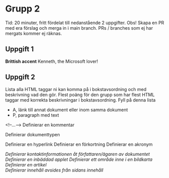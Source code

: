 # Grupp 2

Tid: 20 minuter, fritt fördelat till nedanstående 2 uppgifter. Obs! Skapa en PR med era förslag och merga in i main branch.
PRs / branches som ej har mergats kommer ej räknas.

## Uppgift 1

**Brittish accent**
Kenneth, the Microsoft lover!

## Uppgift 2

Lista alla HTML taggar ni kan komma på i bokstavsordning och med beskrivning vad den gör. Flest poäng för den grupp som har flest HTML taggar med korrekta beskrivningar i bokstavsordning. Fyll på denna lista
- A, länk till annat dokument eller inom samma dokument
- P, paragraph med text


<!–…–>	Definierar en kommentar
<!DOCTYPE>	Definierar dokumenttypen
<a>	Definierar en hyperlink
<abbr>	Definierar en förkortning
<acronym>	Definierar en akronym
<address>	Definierar kontaktinformationen åt författaren/ägaren av dokumentet
<applet>	Definierar en inbäddad applet
<area>	Definierar ett område inne i en bildkarta
<article>	Definierar en artikel
<aside>	Definierar innehåll avsides från sidans innehåll
<audio>	Definierar ljudinnehåll
<b>	Definierar fet text
<base>	Anger grund URL:en för alla relativa URLs i ett dokument
<basefont>	Anger en standard färg, storlek och font åt all text i ett dokument
<bdi>	Isolerar en del av en text som kan bli formaterad  åt ett annat håll från annan text utanför den
<bdo>	Upphäver textens nuvarande riktning
<big>	Definierar stor text
<blockquote>	Definierar en sektion som är noterad från en annan källa
<body>	Definierar dokumentets huvuddel
<br>	Definierar en enda line break
<button>	Definierar en knappt som går att klicka på
<canvas>	Används för att rita grafik via skript (JavaScript)
<caption>	Definierar table caption
<center>	Definierar en centrerad text
<cite>	Definierar rubriken av ett verk
<code>	Definierar en del av en datorkod
<col>	Anger kolumnegenskaper för varje kolumn i ett <colgroup> element
<colgroup>	Anger en grupp av en eller flera kolumner i en tabell för formatering
<datalist>	Anger en lista av fördefinierade val för intag kontroller
<dd>	Definierar en beskrivning/värde av en term i en beskrivningslista
<del>	Definierar text som har raderats från ett dokument
<details>	Definierar ytterligare detaljer som användaren kan kolla eller dölja
<dfn>	Definierar en definitionsterm
<dialog>	Definierar en dialogruta eller fönster
<dir>	Definierar en katalog
<div>	Definierar en sektion i ett dokument
<dl>	Definierar en beskrivningslista
<dt>	Definierar en term/namn i en beskrivningslista
<em>	Definierar markerad text
<embed>	Definierar en behållare åt en external (non-HTML) applikation
<fieldset>	Grupp relaterade element i ett formulär
<figcaption>	Definierar en bildtext åt ett <figure> element
<figure>	Definierar självständigt innehåll
<font>	Definierar font, färg, och storlek åt text
<footer>	Definierar en sidfot åt ett dokument eller sektion
<form>	Definierar ett HTML formulär för användarintag
<frame>	Definierar ett fönster i ett frameset
<frameset>	Definierar en grupp med bilder
<h1> to <h6>	Definierar HTML rubriker
<head>	Definierar information om dokumentet
<header>	Definierar en header åt ett dokument eller sektion
<hr>	Definierar en tematisk förändring i innehållet
<html>	Definierar roten i ett HTML dokument
<i>	Definierar en del av en text i en alternativ röst eller humör
<iframe>	Definierar en inline frame
<img>	Definierar en bild
<input>	Definierar ett intag kontroll
<ins>	Definierar en text som har infogats in i ett dokument
<kbd>	Definierar skrivbordsintag
<keygen>	Definierar ett nyckelpar generatorfält (åt formulär)
<label>	Definierar en etikett för ett <input> element
<legend>	Definierar en bildtext åt ett <fieldset> element
<li>	Definierar ett listobjekt
<link>	Definierar relationen mellan ett dokument och en extern källa
<main>	Anger huvudinnehållet i ett dokument
<map>	Definierar en klientsida bildkarta
<mark>	Definierar en markerad text
<menu>	Definierar en list/meny av kommandon
<menuitem>	Definierar ett kommando/meny item som användaren kan åkalla från en popup meny
<meta>	Definierar metadata om ett HTML dokument
<meter>	Definierar en skalär mätning inom en känd intervall
<nav>	Definierar navigationslänkar
<noframes>	Definierar ett alternativ innehåll för användare som inte använder frames
<noscript>	Definierar ett alternativ innehåll för använder som inte använder klientsidoskripts
<object>	Definierar ett inbäddat objekt
<ol>	Definierar en arrangerad lista
<optgroup>	Definierar en grupp av relaterade val i en drop-down lista
<option>	Definierar ett val i en drop-down lista
<output>	Definierar ett resultat av en uträkning
<p>	Definierar en paragraf
<param>	Definierar en parameter åt ett objekt
<pre>	Definierar en förformaterad text
<progress>	Representerar utvecklingen av en uppgift
<q>	Definierar ett kort citat
<rp>	Definierar vad som ska visas i en webbläsare som inte använder ruby annotations
<rt>	Definierar en förklaring/uttal av tecken
<ruby>	Definierar en ruby annotation
<s>	Definierar text som inte längre är korrekt
<samp>	Definierar prov ut från ett datorprogram
<script>	Definierar ett klientsido skript
<section>	Definierar en sektion i ett dokument
<select>	Definierar en drop-down lista
<small>	Definierar mindre text
<source>	Definierar flera stycken mediakällor åt mediaelement
<span>	Definierar en sektion i ett dokument
<strike>	Definierar överstruken text
<strong>	Definierar viktig text
<style>	Definierar formgivningsinformation åt ett dokument
<sub>	Definierar nedsänkt text
<summary>	Definierar en synlig rubrik åt ett <details> element
<sup>	Definierar överskriven text
<table>	Definierar en tabell
<tbody>	Grupperar huvudinnehållet i en tabell
<td>	Definierar en cell i en tabell
<textarea>	Definierar ett textområde
<tfoot>	Grupperar fotnotens innehåll i en tabell
<th>	Definierar en rubrik cell i en tabell
<thead>	Grupperar rubrikinnehållet i en tabell
<time>	Definierar ett datum/tid
<title>	Definierar en titel i ett dokument
<tr>	Definierar en rad i en tabell
<track>	Definierar textspår i ett mediaelement
<tt>	Definierar teletyp text
<u>	Definierar text som borde vara stilistiskt annorlunda från normal text
<ul>	Definierar en lista i oordning
<var>	Definierar en variabel
<video>	Definierar en video eller film
<wbr>	Definierar en möjlig line break

Gruppens betyg på slogan. Ge en 1:a till er själva och dela ut 2-6 till de andra grupperna.
- Grupp 1, 6 poäng
- Grupp 2, 1 poäng
- Grupp 3, 3 poäng
- Grupp 4, 2 poäng
- Grupp 5, 4 poäng
- Grupp 6, 5 poäng
